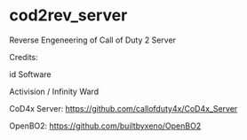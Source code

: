 # cod2rev_server

Reverse Engeneering of Call of Duty 2 Server

Credits:

id Software

Activision / Infinity Ward

CoD4x Server: https://github.com/callofduty4x/CoD4x_Server

OpenBO2: https://github.com/builtbyxeno/OpenBO2